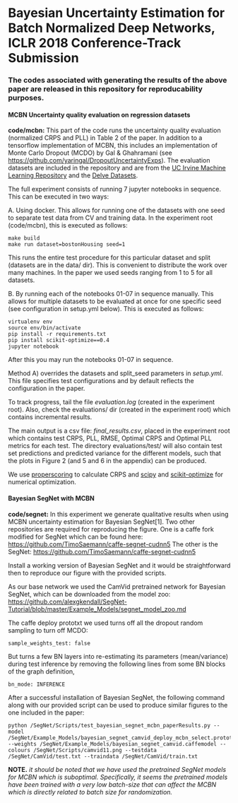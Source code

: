 # Bayesian Uncertainty Estimation for Batch Normalized Deep Networks, ICLR 2018 Conference-Track Submission
### The codes associated with generating the results of the above paper are released in this repository for reproducability purposes.

#### MCBN Uncertainty quality evaluation on regression datasets
**code/mcbn:** This part of the code runs the uncertainty quality evaluation (normalized CRPS and PLL) in Table 2 of the paper. In addition to a tensorflow implementation of MCBN, this includes an implementation of Monte Carlo Dropout (MCDO) by Gal & Ghahramani (see https://github.com/yaringal/DropoutUncertaintyExps). The evaluation datasets are included in the repository and are from the [UC Irvine Machine Learning Repository](http://archive.ics.uci.edu/ml/index.php) and the [Delve Datasets](http://www.cs.toronto.edu/~delve/data/datasets.html).

The full experiment consists of running 7 jupyter notebooks in sequence. This can be executed in two ways:

A. Using docker. This allows for running one of the datasets with one seed to separate test data from CV and training data. In the experiment root (code/mcbn), this is executed as follows:
   ```
   make build
   make run dataset=bostonHousing seed=1
   ```
   This runs the entire test procedure for this particular dataset and split (datasets are in the data/ dir). This is convenient to distribute the work over many machines. In the paper we used seeds ranging from 1 to 5 for all datasets.

B. By running each of the notebooks 01-07 in sequence manually. This allows for multiple datasets to be evaluated at once for one specific seed (see configuration in setup.yml below). This is executed as follows: 
   ```
   virtualenv env
   source env/bin/activate
   pip install -r requirements.txt
   pip install scikit-optimize==0.4
   jupyter notebook
   ```
   After this you may run the notebooks 01-07 in sequence.

Method A) overrides the datasets and split_seed parameters in _setup.yml_. This file specifies test configurations and by default reflects the configuration in the paper.

To track progress, tail the file _evaluation.log_ (created in the experiment root). Also, check the evaluations/ dir (created in the experiment root) which contains incremental results.

The main output is a csv file: _final_results.csv_, placed in the experiment root which contains test CRPS, PLL, RMSE, Optimal CRPS and Optimal PLL metrics for each test. The directory evaluations/test/ will also contain test set predictions and predicted variance for the different models, such that the plots in Figure 2 (and 5 and 6 in the appendix) can be produced.

We use [properscoring](https://pypi.python.org/pypi/properscoring) to calculate CRPS and [scipy](https://www.scipy.org/) and [scikit-optimize](https://github.com/scikit-optimize/scikit-optimize) for numerical optimization. 

#### Bayesian SegNet with MCBN
**code/segnet:** In this experiment we generate qualitative results when using MCBN uncertainty estimation for Bayesian SegNet[1]. Two other repositories are required for reproducing the figure. One is a caffe fork modified for SegNet which can be found here: https://github.com/TimoSaemann/caffe-segnet-cudnn5  The other is the SegNet: https://github.com/TimoSaemann/caffe-segnet-cudnn5

Install a working version of Bayesian SegNet and it would be straightforward then to reproduce our figure with the provided scripts.

As our base network we used the CamVid pretrained network for Bayesian SegNet, which can be downloaded from the model zoo: https://github.com/alexgkendall/SegNet-Tutorial/blob/master/Example_Models/segnet_model_zoo.md

The caffe deploy prototxt we used turns off all the dropout random sampling to turn off MCDO:

```
sample_weights_test: false
```
But turns a few BN layers into re-estimating its parameters (mean/variance) during test inference by removing the following lines from some BN blocks of the graph definition,

```
bn_mode: INFERENCE
```
After a successful installation of Bayesian SegNet, the following command along with our provided script can be used to produce similar figures to the one included in the paper:

```
python /SegNet/Scripts/test_bayesian_segnet_mcbn_paperResults.py --model /SegNet/Example_Models/bayesian_segnet_camvid_deploy_mcbn_select.prototxt --weights /SegNet/Example_Models/bayesian_segnet_camvid.caffemodel --colours /SegNet/Scripts/camvid11.png --testdata /SegNet/CamVid/test.txt --traindata /SegNet/CamVid/train.txt
```

**NOTE.**  *it should be noted that we have used the pretrained SegNet models for MCBN which is suboptimal. Specifically, it seems the pretrained models have been trained with a very low batch-size that can affect the MCBN which is directly related to batch size for randomization.*





